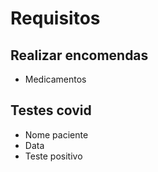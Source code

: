 # Requisitos

## Realizar encomendas

- Medicamentos

## Testes covid

- Nome paciente
- Data
- Teste positivo
